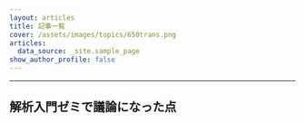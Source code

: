 ```yaml
---
layout: articles
title: 記事一覧
cover: /assets/images/topics/650trans.png
articles:
  data_source: _site.sample_page
show_author_profile: false
---
```


<div class="article__content" markdown="1">

---

</div>

## 解析入門ゼミで議論になった点